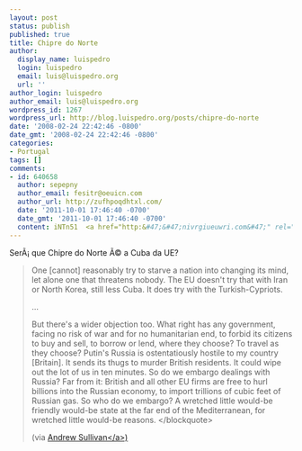```yaml
---
layout: post
status: publish
published: true
title: Chipre do Norte
author:
  display_name: luispedro
  login: luispedro
  email: luis@luispedro.org
  url: ''
author_login: luispedro
author_email: luis@luispedro.org
wordpress_id: 1267
wordpress_url: http://blog.luispedro.org/posts/chipre-do-norte
date: '2008-02-24 22:42:46 -0800'
date_gmt: '2008-02-24 22:42:46 -0800'
categories:
- Portugal
tags: []
comments:
- id: 640658
  author: sepepny
  author_email: fesitr@oeuicn.com
  author_url: http://zufhpoqdhtxl.com/
  date: '2011-10-01 17:46:40 -0700'
  date_gmt: '2011-10-01 17:46:40 -0700'
  content: iNTn51  <a href="http:&#47;&#47;nivrgiueuwri.com&#47;" rel="nofollow">nivrgiueuwri<&#47;a>
---
```

<p>Ser&Atilde;&iexcl; que Chipre do Norte &Atilde;&copy; a Cuba da UE?</p>
<blockquote><p>One [cannot] reasonably try to starve a nation into changing its mind, let alone one that threatens nobody. The EU doesn't try that with Iran or North Korea, still less Cuba. It does try with the Turkish-Cypriots.</p>
<p>...</p>
<p>But there's a wider objection too. What right has any government, facing no risk of war and for no humanitarian end, to forbid its citizens to buy and sell, to borrow or lend, where they choose? To travel as they choose? Putin's Russia is ostentatiously hostile to my country [Britain]. It sends its thugs to murder British residents. It could wipe out the lot of us in ten minutes. So do we embargo dealings with Russia? Far from it: British and all other EU firms are free to hurl billions into the Russian economy, to import trillions of cubic feet of Russian gas. So who do we embargo? A wretched little would-be friendly would-be state at the far end of the Mediterranean, for wretched little would-be reasons. <&#47;blockquote></p>
<p>(via <a href="http:&#47;&#47;andrewsullivan.theatlantic.com&#47;the_daily_dish&#47;2008&#47;02&#47;thinking-about.html">Andrew Sullivan<&#47;a>)</p>
